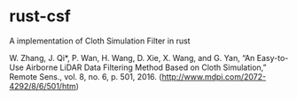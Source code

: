 # rust-csf
A implementation of Cloth Simulation Filter in rust

W. Zhang, J. Qi*, P. Wan, H. Wang, D. Xie, X. Wang, and G. Yan, “An Easy-to-Use Airborne LiDAR Data Filtering Method Based on Cloth Simulation,” Remote Sens., vol. 8, no. 6, p. 501, 2016.
(http://www.mdpi.com/2072-4292/8/6/501/htm)
